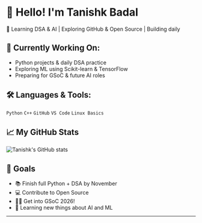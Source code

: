 # 👋 Hello! I'm Tanishk Badal

🚀 Learning DSA & AI | Exploring GitHub & Open Source | Building daily

## 🧠 Currently Working On:
- Python projects & daily DSA practice
- Exploring ML using Scikit-learn & TensorFlow
- Preparing for GSoC & future AI roles

## 🛠️ Languages & Tools:
`Python` `C++` `GitHub` `VS Code` `Linux Basics`

## 📈 My GitHub Stats
![Tanishk's GitHub stats](https://github-readme-stats.vercel.app/api?username=tanishquebadal&show_icons=true&theme=dracula)

## 🌱 Goals
- 📚 Finish full Python + DSA by November
- 💻 Contribute to Open Source
- 🧑‍💻 Get into GSoC 2026!
- 🤖 Learning new things about AI        and ML
---
